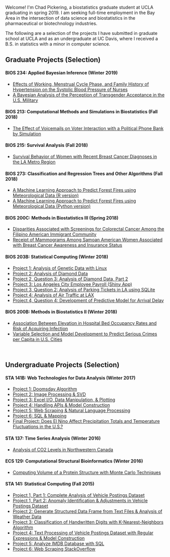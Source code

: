 Welcome! I'm Chad Pickering, a biostatistics graduate student at UCLA graduating in spring 2019. 
I am seeking full-time employment in the Bay Area in the intersection of data science and biostatistics 
in the pharmaceutical or biotechnology industries. 

The following are a selection of the projects I have submitted in graduate school at UCLA 
and as an undergraduate at UC Davis, where I received a B.S. in statistics with a minor in computer science.


## Graduate Projects (Selection)

#### BIOS 234: Applied Bayesian Inference (Winter 2019)
- [Effects of Working, Menstrual Cycle Phase, and Family History 
of Hypertension on the Systolic Blood Pressure of Nurses](Grad/BIOS234/234_proj1.pdf)
- [A Bayesian Analysis of the Perception of Transgender
Acceptance in the U.S. Military](Grad/BIOS234/234_finalproj.pdf)

#### BIOS 213: Computational Methods and Simulations in Biostatistics (Fall 2018)
- [The Effect of Voicemails on Voter Interaction with a
Political Phone Bank by Simulation](Grad/BIOS213/213_finalreport.pdf)

#### BIOS 215: Survival Analysis (Fall 2018)
- [Survival Behavior of Women with Recent Breast Cancer 
Diagnoses in the LA Metro Region](Grad/BIOS215/215_finalproj.pdf)

#### BIOS 273: Classification and Regression Trees and Other Algorithms (Fall 2018)
- [A Machine Learning Approach to Predict Forest Fires
using Meteorological Data (R version)](Grad/BIOS273/273_finalproj_R.pdf)
- [A Machine Learning Approach to Predict Forest Fires
using Meteorological Data (Python version)](Grad/BIOS273/273_finalproj_python.pdf)

#### BIOS 200C: Methods in Biostatistics III (Spring 2018)
- [Disparities Associated with Screenings for Colorectal Cancer 
Among the Filipino American Immigrant Community](Grad/BIOS200C/200C_proj1.pdf)
- [Receipt of Mammograms Among Samoan American Women Associated 
with Breast Cancer Awareness and Insurance Status](Grad/BIOS200C/200C_proj2.pdf)

#### BIOS 203B: Statistical Computing (Winter 2018)
- [Project 1: Analysis of Genetic Data with Linux](Grad/BIOS203B/hw1/hw1_solns.html)
- [Project 2: Analysis of Diamond Data](Grad/BIOS203B/hw2/hw2_solns.html)
- [Project 2, Question 3: Analysis of Diamond Data, Part 2](Grad/BIOS203B/hw2/hw2_q3.html)
- [Project 3: Los Angeles City Employee Payroll (Shiny App)](https://cepickering.shinyapps.io/LA_City_Employee_Payroll/)
- [Project 3, Question 2: Analysis of Parking Tickets in LA using SQLite](Grad/BIOS203B/hw3/hw3_q2.html)
- [Project 4: Analysis of Air Traffic at LAX](Grad/BIOS203B/hw4/hw4.html)
- [Project 4, Question 4: Development of Predictive Model for Arrival Delay](Grad/BIOS203B/hw4/hw4_ex4.html)

#### BIOS 200B: Methods in Biostatistics II (Winter 2018)
- [Association Between Elevation in Hospital Bed Occupancy Rates 
and Risk of Acquiring Infection](Grad/BIOS200B/200B_proj1.pdf)
- [Variable Selection and Model Development to Predict 
Serious Crimes per Capita in U.S. Cities](Grad/BIOS200B/200B_proj2.pdf)

<br/>

## Undergraduate Projects (Selection)

#### STA 141B: Web Technologies for Data Analysis (Winter 2017)
- [Project 1: Doomsday Algorithm](Undergrad/STA141B/assignment1.html)
- [Project 2: Image Processing & SVD](Undergrad/STA141B/assignment2.html)
- [Project 3: Excel I/O, Data Manipulation, & Plotting](Undergrad/STA141B/assignment3.html)
- [Project 4: Handling APIs & Model Construction](Undergrad/STA141B/assignment4.html)
- [Project 5: Web Scraping & Natural Language Processing](Undergrad/STA141B/assignment5.html)
- [Project 6: SQL & Mapping](Undergrad/STA141B/assignment6.html)
- [Final Project: Does El Nino Affect Precipitation Totals and Temperature Fluctuations in the U.S.?](Undergrad/STA141B/finalproject.html)

#### STA 137: Time Series Analysis (Winter 2016)
- [Analysis of CO2 Levels in Northwestern Canada](Undergrad/STA137/sta137_finalproject.pdf)

#### ECS 129: Computational Structural Bioinformatics (Winter 2016)
- [Computing Volume of a Protein Structure with Monte Carlo Techniques](Undergrad/ECS129/ecs129_project.pdf)

#### STA 141: Statistical Computing (Fall 2015)
- [Project 1, Part 1: Complete Analysis of Vehicle Postings Dataset](Undergrad/STA141/sta141_asmt1pt1.pdf)
- [Project 1, Part 2: Anomaly Identification & Adjustments in Vehicle Postings Dataset](Undergrad/STA141/sta141_asmt1pt2.pdf)
- [Project 2: Generate Structured Data Frame from Text Files & Analysis of Weather Data](Undergrad/STA141/sta141_asmt2.pdf)
- [Project 3: Classification of Handwritten Digits with K-Nearest-Neighbors Algorithm](Undergrad/STA141/sta141_asmt3.pdf)
- [Project 4: Text Processing of Vehicle Postings Dataset with Regular Expressions & Model Construction](Undergrad/STA141/sta141_asmt4.pdf)
- [Project 5: Analyze IMDB Database with SQL](Undergrad/STA141/sta141_asmt5.pdf)
- [Project 6: Web Scraping StackOverflow](Undergrad/STA141/sta141_asmt6.pdf)





